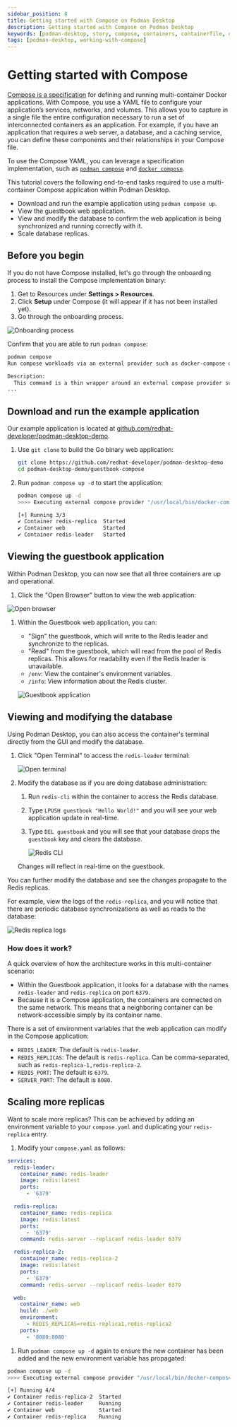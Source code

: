 ```yaml
---
sidebar_position: 8
title: Getting started with Compose on Podman Desktop
description: Getting started with Compose on Podman Desktop
keywords: [podman-desktop, story, compose, containers, containerfile, docker-compose, dockerfile, multi-container]
tags: [podman-desktop, working-with-compose]
---
```


# Getting started with Compose

[Compose is a specification](https://www.compose-spec.io/) for defining and running multi-container Docker applications. With Compose, you use a YAML file to configure your application’s services, networks, and volumes. This allows you to capture in a single file the entire configuration necessary to run a set of interconnected containers as an application. For example, if you have an application that requires a web server, a database, and a caching service, you can define these components and their relationships in your Compose file.

To use the Compose YAML, you can leverage a specification implementation, such as [`podman compose`](https://docs.podman.io/en/latest/markdown/podman-compose.1.html) and [`docker compose`](https://github.com/docker/compose).

This tutorial covers the following end-to-end tasks required to use a multi-container Compose application within Podman Desktop.

- Download and run the example application using `podman compose up`.
- View the guestbook web application.
- View and modify the database to confirm the web application is being synchronized and running correctly with it.
- Scale database replicas.

## Before you begin

If you do not have Compose installed, let's go through the onboarding process to install the Compose implementation binary:

1. Get to Resources under **<Icon icon="fa-solid fa-cog" size="lg" /> Settings > Resources**.
2. Click **Setup** under Compose (it will appear if it has not been installed yet).
3. Go through the onboarding process.

![Onboarding process](img/getting-started-with-compose/onboarding.png)

Confirm that you are able to run `podman compose`:

```sh
podman compose
Run compose workloads via an external provider such as docker-compose or podman-compose

Description:
  This command is a thin wrapper around an external compose provider such as docker-compose or podman-compose.  This means that podman compose is executing another tool that implements the compose functionality but sets up the environment in a way to let the compose provider communicate transparently with the local Podman socket.  The specified options as well the command and argument are passed directly to the compose provider.
...
```

## Download and run the example application

Our example application is located at [github.com/redhat-developer/podman-desktop-demo](https://github.com/redhat-developer/podman-desktop-demo).

1. Use `git clone` to build the Go binary web application:

   ```sh
   git clone https://github.com/redhat-developer/podman-desktop-demo
   cd podman-desktop-demo/guestbook-compose
   ```

1. Run `podman compose up -d` to start the application:

   ```sh
   podman compose up -d
   >>>> Executing external compose provider "/usr/local/bin/docker-compose". Please refer to the documentation for details. <<<<

   [+] Running 3/3
   ✔ Container redis-replica  Started                                                                        0.0s
   ✔ Container web            Started                                                                        0.0s
   ✔ Container redis-leader   Started                                                                        0.0s
   ```

## Viewing the guestbook application

Within Podman Desktop, you can now see that all three containers are up and operational.

1. Click the "Open Browser" button to view the web application:

![Open browser](img/getting-started-with-compose/openbrowser.png)

1. Within the Guestbook web application, you can:

   - "Sign" the guestbook, which will write to the Redis leader and synchronize to the replicas.
   - "Read" from the guestbook, which will read from the pool of Redis replicas. This allows for readability even if the Redis leader is unavailable.
   - `/env`: View the container's environment variables.
   - `/info`: View information about the Redis cluster.

   ![Guestbook application](img/getting-started-with-compose/helloworld.png)

## Viewing and modifying the database

Using Podman Desktop, you can also access the container's terminal directly from the GUI and modify the database.

1. Click "Open Terminal" to access the `redis-leader` terminal:

   ![Open terminal](img/getting-started-with-compose/openterminal.png)

1. Modify the database as if you are doing database administration:

   1. Run `redis-cli` within the container to access the Redis database.
   2. Type `LPUSH guestbook "Hello World!"` and you will see your web application update in real-time.
   3. Type `DEL guestbook` and you will see that your database drops the `guestbook` key and clears the database.

      ![Redis CLI](img/getting-started-with-compose/redis-cli.png)

   Changes will reflect in real-time on the guestbook.

You can further modify the database and see the changes propagate to the Redis replicas.

For example, view the logs of the `redis-replica`, and you will notice that there are periodic database synchronizations as well as reads to the database:

![Redis replica logs](img/getting-started-with-compose/redisreplica.png)

### How does it work?

A quick overview of how the architecture works in this multi-container scenario:

- Within the Guestbook application, it looks for a database with the names `redis-leader` and `redis-replica` on port `6379`.
- Because it is a Compose application, the containers are connected on the same network. This means that a neighboring container can be network-accessible simply by its container name.

There is a set of environment variables that the web application can modify in the Compose application:

- `REDIS_LEADER`: The default is `redis-leader`.
- `REDIS_REPLICAS`: The default is `redis-replica`. Can be comma-separated, such as `redis-replica-1,redis-replica-2`.
- `REDIS_PORT`: The default is `6379`.
- `SERVER_PORT`: The default is `8080`.

## Scaling more replicas

Want to scale more replicas? This can be achieved by adding an environment variable to your `compose.yaml` and duplicating your `redis-replica` entry.

1. Modify your `compose.yaml` as follows:

```yaml
services:
  redis-leader:
    container_name: redis-leader
    image: redis:latest
    ports:
      - '6379'

  redis-replica:
    container_name: redis-replica
    image: redis:latest
    ports:
      - '6379'
    command: redis-server --replicaof redis-leader 6379

  redis-replica-2:
    container_name: redis-replica-2
    image: redis:latest
    ports:
      - '6379'
    command: redis-server --replicaof redis-leader 6379

  web:
    container_name: web
    build: ./web
    environment:
      - REDIS_REPLICAS=redis-replica1,redis-replica2
    ports:
      - '8080:8080'
```

1. Run `podman compose up -d` again to ensure the new container has been added and the new environment variable has propagated:

```sh
podman compose up -d
>>>> Executing external compose provider "/usr/local/bin/docker-compose". Please refer to the documentation for details. <<<<

[+] Running 4/4
✔ Container redis-replica-2  Started                                                                      0.0s
✔ Container redis-leader     Running                                                                      0.0s
✔ Container web              Started                                                                      0.0s
✔ Container redis-replica    Running                                                                      0.0s
```
